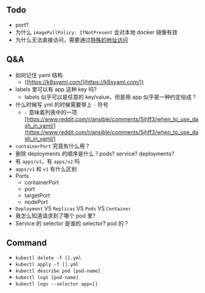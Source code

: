 ## Todo

- port?
- 为什么 `imagePullPolicy: IfNotPresent` 会对本地 docker 镜像有效
- 为什么无法直接访问，需要通过[特殊的地址访问](https://stackoverflow.com/a/40774861/508236)

## Q&A

- 如何记住 yaml 结构
  - ([https://k8syaml.com/](https://k8syaml.com/))
- labels 里可以有 app 这种 key 吗?
  - labels 似乎可以是任意的 key/value，但是用 app 似乎是一种约定俗成？
- 什么时候写 yml 的时候需要带上 `-` 符号
  - `-` 意味着列表中的一项 [https://www.reddit.com/r/ansible/comments/5jhff3/when_to_use_dash_in_yaml/](https://www.reddit.com/r/ansible/comments/5jhff3/when_to_use_dash_in_yaml/)
- `containerPort` 究竟有什么用？
- 删除 deployments 的顺序是什么？pods? service? deployments?
- 有 `apps/v1`，有 `apps/v2` 吗
- `apps/v1` 和 `v1` 有什么区别
- Ports
  - containerPort
  - port
  - targetPort
  - nodePort
- `Deployment` VS `Replicas` VS `Pods` VS `Container`
- 我怎么知道请求到了哪个 pod 里?
- Service 的 selector 是谁的 selector? pod 的？

## Command
- `kubectl delete -f [].yml`
- `kubectl apply -f [].yml`
- `kubectl describe pod [pod-name]`
- `kubectl logs [pod-name]`
- `kubectl logs --selector app=[]`
